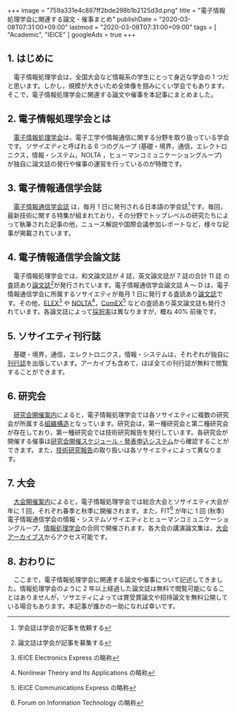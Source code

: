 +++
image = "759a331e4c887ff2bde298b1b2125d3d.png"
title = "電子情報処理学会に関連する論文・催事まとめ"
publishDate = "2020-03-08T07:31:00+09:00"
lastmod = "2020-03-08T07:31:00+09:00"
tags = [ "Academic", "IEICE" ]
googleAds = true
+++

## 1. はじめに

　電子情報処理学会は，全国大会など情報系の学生にとって身近な学会の 1 つだと思います。しかし，規模が大きいため全体像を掴みにくい学会でもあります。そこで，電子情報処理学会に関連する論文や催事を本記事にまとめました。

## 2. 電子情報処理学会とは

　[電子情報処理学会](https://www.ieice.org/jpn_r/index.html)は，電子工学や情報通信に関する分野を取り扱っている学会です。*ソサイエティ*と呼ばれる 6 つのグループ (基礎・境界，通信，エレクトロニクス，情報・システム，NOLTA
，ヒューマンコミュニケーショングループ) が独自に論文誌の発行や催事の運営を行っているのが特徴です。

## 3. 電子情報通信学会誌

　[電子情報通信学会誌](https://www.journal.ieice.org/) は，毎月 1 日に発刊される日本語の学会誌[^1]です。毎回，最新技術に関する特集が組まれており，その分野でトップレベルの研究たちによって執筆された記事の他，ニュース解説や国際会議参加レポートなど，様々な記事が掲載されています。

## 4. 電子情報通信学会論文誌

　電子情報処理学会では，和文論文誌が 4 誌，英文論文誌が 7 誌の合計 11 誌 の査読あり[論文誌](https://www.ieice.org/jpn_r/transactions/transactions_online/index.html)[^2]が発行されています。電子情報通信学会論文誌 A 〜 D は，電子情報通信学会に所属するソサイエティが毎月 1 日に発行する査読あり[論文誌](https://search.ieice.org/index.html)です。その他，[ELEX](https://www.ieice.org/publications/elex/about.html)[^3] や [NOLTA](https://www.ieice.org/publications/nolta/data/what.html)[^4]，[ComEX](https://www.ieice.org/publications/comex/data/whats.html)[^5] などの査読あり英文論文誌も発行されています。各論文誌によって[採択率](https://search.ieice.org/statistics.html)は異なりますが，概ね 40% 前後です。

## 5. ソサイエティ刊行誌

　基礎・境界，通信，エレクトロニクス，情報・システムは，それぞれが独自に[刊行誌](https://www.ieice.org/jpn/books/society_syupan.html)を出版しています。アーカイブも含めて，ほぼ全ての刊行誌が無料で閲覧することができます。

## 6. 研究会

　[研究会開催案内](https://www.ieice.org/jpn_r/event/kenkyukai.html)によると，電子情報処理学会では各ソサイエティに複数の研究会が所属する[組織構造](https://www.ieice.org/jpn/kenkyuukai/1kenichiran.pdf)となっています。研究会は，第一種研究会と第二種研究会が存在しており，第一種研究会では技術研究報告を発行しています。各研究会が開催する催事は[研究会開催スケジュール・発表申込システム](https://www.ieice.org/ken/program/index.php)から確認することができます。また，[技術研究報告](https://www.ieice.org/jpn/books/gihouannai.html)の取り扱いは各ソサイエティによって異なります。

## 7. 大会

　[大会開催案内](https://www.ieice.org/jpn_r/event/taikai/index.html)によると，電子情報処理学会では総合大会とソサイエティ大会が年に 1 回，それぞれ春季と秋季に開催されます。また，FIT[^6] が年に 1 回 (秋季) 電子情報通信学会の情報・システムソサイエティとヒューマンコミュニケーショングループ，[情報処理学会](https://www.ipsj.or.jp/)の合同で開催されます。各大会の講演論文集は，[大会アーカイブス](https://www.ieice.org/publications/conferences/)からアクセス可能です。

## 8. おわりに

　ここまで，電子情報処理学会に関連する論文や催事について記述してきました。情報処理学会のように 2 年以上経過した論文誌は無料で閲覧可能になることはありませんが，ソサエティによっては賞受賞論文や招待論文を無料公開している場合もあります。本記事が誰かの一助になれば幸いです。

[^1]: 学会誌は学会が記事を依頼する
[^2]: 論文誌は学会が記事を募集する
[^3]: IEICE Electronics Express の略称
[^4]: Nonlinear Theory and Its Applications の略称
[^5]: IEICE Communications Express の略称
[^6]: Forum on Information Technology の略称